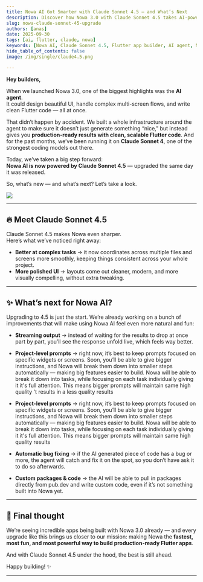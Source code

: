 ```yaml
---
title: Nowa AI Got Smarter with Claude Sonnet 4.5 — and What’s Next
description: Discover how Nowa 3.0 with Claude Sonnet 4.5 takes AI-powered Flutter app building to the next level, plus a look at what’s coming next.
slug: nowa-claude-sonnet-45-upgrade
authors: [anas]
date: 2025-09-30
tags: [ai, flutter, claude, nowa]
keywords: [Nowa AI, Claude Sonnet 4.5, Flutter app builder, AI agent, Nowa 3.0]
hide_table_of_contents: false
image: /img/single/claude4.5.png

---
```


**Hey builders,**

When we launched Nowa 3.0, one of the biggest highlights was the **AI agent**.  
It could design beautiful UI, handle complex multi-screen flows, and write clean Flutter code — all at once.  

That didn’t happen by accident. We built a whole infrastructure around the agent to make sure it doesn’t just generate something “nice,” but instead gives you **production-ready results with clean, scalable Flutter code**. And for the past months, we’ve been running it on **Claude Sonnet 4**, one of the strongest coding models out there.  

Today, we’ve taken a big step forward:  
**Nowa AI is now powered by Claude Sonnet 4.5** — upgraded the same day it was released.  

So, what’s new — and what’s next? Let’s take a look.  

![](/img/single/claude4.5.png)


<!-- truncate -->

---

## 🔥 Meet Claude Sonnet 4.5

Claude Sonnet 4.5 makes Nowa even sharper.  
Here’s what we’ve noticed right away:  

- **Better at complex tasks** → it now coordinates across multiple files and screens more smoothly, keeping things consistent across your whole project.  
- **More polished UI** → layouts come out cleaner, modern, and more visually compelling, without extra tweaking.  


---

## ✨ What’s next for Nowa AI?

Upgrading to 4.5 is just the start. We’re already working on a bunch of improvements that will make using Nowa AI feel even more natural and fun:  

- **Streaming output** → instead of waiting for the results to drop at once part by part, you’ll see the response unfold live, which feels way better.  
- **Project-level prompts** → right now, it’s best to keep prompts focused on specific widgets or screens. Soon, you’ll be able to give bigger instructions, and Nowa will break them down into smaller steps automatically — making big features easier to build. Nowa will be able to break it down into tasks, while focusing on each task individually giving it it's full attention. This means bigger prompts will maintain same high quality 't results in a less quality results
- **Project-level prompts** → right now, it’s best to keep prompts focused on specific widgets or screens. Soon, you’ll be able to give bigger instructions, and Nowa will break them down into smaller steps automatically — making big features easier to build. Nowa will be able to break it down into tasks, while focusing on each task individually giving it it's full attention. This means bigger prompts will maintain same high quality results

- **Automatic bug fixing** → if the AI generated piece of code has a bug or more, the agent will catch and fix it on the spot, so you don’t have ask it to do so afterwards.  
- **Custom packages & code** → the AI will be able to pull in packages directly from pub.dev and write custom code, even if it’s not something built into Nowa yet.  

---

## 💙 Final thought

We’re seeing incredible apps being built with Nowa 3.0 already — and every upgrade like this brings us closer to our mission: making Nowa the **fastest, most fun, and most powerful way to build production-ready Flutter apps**.  

And with Claude Sonnet 4.5 under the hood, the best is still ahead.  

Happy building! ✨

---
